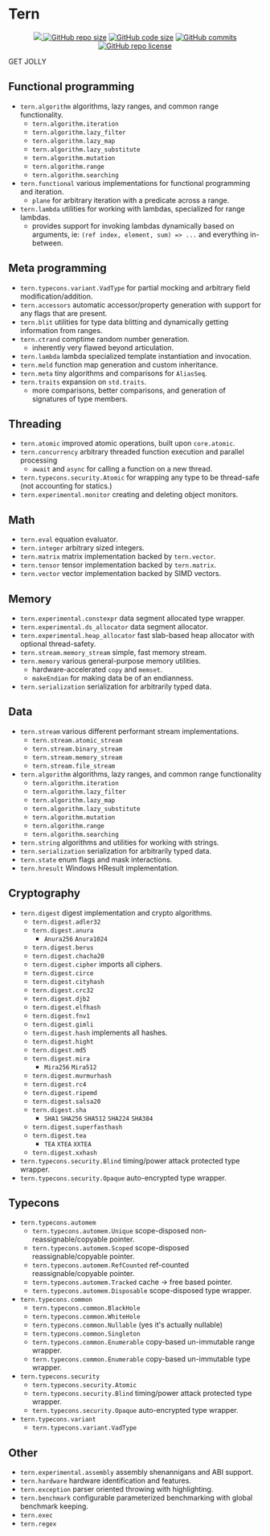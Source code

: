 # Tern
<p align="center">
  <a href="https://code.dlang.org/packages/tern"> <img src="https://img.shields.io/dub/v/tern"/> </a>
  <a href="https://github.com/cetio/tern"><img src="https://img.shields.io/github/repo-size/cetio/tern.svg" alt="GitHub repo size"/></a>
  <a href="https://github.com/cetio/tern"><img src="https://img.shields.io/github/languages/code-size/cetio/tern.svg" alt="GitHub code size"/></a>
  <a href="https://github.com/cetio/tern"><img src="https://img.shields.io/github/commit-activity/t/cetio/tern" alt="GitHub commits"/></a>
  <a href="https://raw.githubusercontent.com/cetio/tern/main/LICENSE.txt"><img src="https://img.shields.io/github/license/cetio/tern.svg" alt="GitHub repo license"/></a>
</p>


GET JOLLY

## Functional programming

- `tern.algorithm` algorithms, lazy ranges, and common range functionality.
  - `tern.algorithm.iteration`
  - `tern.algorithm.lazy_filter`
  - `tern.algorithm.lazy_map`
  - `tern.algorithm.lazy_substitute`
  - `tern.algorithm.mutation`
  - `tern.algorithm.range`
  - `tern.algorithm.searching`
- `tern.functional` various implementations for functional programming and iteration.
  - `plane` for arbitrary iteration with a predicate across a range.
- `tern.lambda` utilities for working with lambdas, specialized for range lambdas.
  - provides support for invoking lambdas dynamically based on arguments, ie: `(ref index, element, sum) => ...` and everything in-between.

## Meta programming

- `tern.typecons.variant.VadType` for partial mocking and arbitrary field modification/addition.
- `tern.accessors` automatic accessor/property generation with support for any flags that are present.
- `tern.blit` utilities for type data blitting and dynamically getting information from ranges.
- `tern.ctrand` comptime random number generation.
  - inherently very flawed beyond articulation.
- `tern.lambda` lambda specialized template instantiation and invocation.
- `tern.meld` function map generation and custom inheritance.
- `tern.meta` tiny algorithms and comparisons for `AliasSeq`.
- `tern.traits` expansion on `std.traits`.
  - more comparisons, better comparisons, and generation of signatures of type members.

## Threading

- `tern.atomic` improved atomic operations, built upon `core.atomic`.
- `tern.concurrency` arbitrary threaded function execution and parallel processing
  - `await` and `async` for calling a function on a new thread.
- `tern.typecons.security.Atomic` for wrapping any type to be thread-safe (not accounting for statics.)
- `tern.experimental.monitor` creating and deleting object monitors.

## Math

- `tern.eval` equation evaluator.
- `tern.integer` arbitrary sized integers.
- `tern.matrix` matrix implementation backed by `tern.vector`.
- `tern.tensor` tensor implementation backed by `tern.matrix`.
- `tern.vector` vector implementation backed by SIMD vectors.

## Memory

- `tern.experimental.constexpr` data segment allocated type wrapper.
- `tern.experimental.ds_allocator` data segment allocator.
- `tern.experimental.heap_allocator` fast slab-based heap allocator with optional thread-safety.
- `tern.stream.memory_stream` simple, fast memory stream.
- `tern.memory` various general-purpose memory utilities.
  - hardware-accelerated `copy` and `memset`.
  - `makeEndian` for making data be of an endianness.
- `tern.serialization` serialization for arbitrarily typed data.

## Data

- `tern.stream` various different performant stream implementations.
  - `tern.stream.atomic_stream`
  - `tern.stream.binary_stream`
  - `tern.stream.memory_stream`
  - `tern.stream.file_stream`
- `tern.algorithm` algorithms, lazy ranges, and common range functionality
  - `tern.algorithm.iteration`
  - `tern.algorithm.lazy_filter`
  - `tern.algorithm.lazy_map`
  - `tern.algorithm.lazy_substitute`
  - `tern.algorithm.mutation`
  - `tern.algorithm.range`
  - `tern.algorithm.searching`
- `tern.string` algorithms and utilities for working with strings.
- `tern.serialization` serialization for arbitrarily typed data.
- `tern.state` enum flags and mask interactions.
- `tern.hresult` Windows HResult implementation.

## Cryptography

- `tern.digest` digest implementation and crypto algorithms.
  - `tern.digest.adler32`
  - `tern.digest.anura`
    - `Anura256` `Anura1024`
  - `tern.digest.berus`
  - `tern.digest.chacha20`
  - `tern.digest.cipher` imports all ciphers.
  - `tern.digest.circe`
  - `tern.digest.cityhash`
  - `tern.digest.crc32`
  - `tern.digest.djb2`
  - `tern.digest.elfhash`
  - `tern.digest.fnv1`
  - `tern.digest.gimli`
  - `tern.digest.hash` implements all hashes.
  - `tern.digest.hight`
  - `tern.digest.md5`
  - `tern.digest.mira`
    - `Mira256` `Mira512`
  - `tern.digest.murmurhash`
  - `tern.digest.rc4`
  - `tern.digest.ripemd`
  - `tern.digest.salsa20`
  - `tern.digest.sha`
    - `SHA1` `SHA256` `SHA512` `SHA224` `SHA384`
  - `tern.digest.superfasthash`
  - `tern.digest.tea`
    - `TEA` `XTEA` `XXTEA`
  - `tern.digest.xxhash`
- `tern.typecons.security.Blind` timing/power attack protected type wrapper.
- `tern.typecons.security.Opaque` auto-encrypted type wrapper.

## Typecons

- `tern.typecons.automem`
  - `tern.typecons.automem.Unique` scope-disposed non-reassignable/copyable pointer.
  - `tern.typecons.automem.Scoped` scope-disposed reassignable/copyable pointer.
  - `tern.typecons.automem.RefCounted` ref-counted reassignable/copyable pointer.
  - `tern.typecons.automem.Tracked` cache -> free based pointer.
  - `tern.typecons.automem.Disposable` scope-disposed type wrapper.
- `tern.typecons.common`
  - `tern.typecons.common.BlackHole`
  - `tern.typecons.common.WhiteHole`
  - `tern.typecons.common.Nullable` (yes it's actually nullable)
  - `tern.typecons.common.Singleton`
  - `tern.typecons.common.Enumerable` copy-based un-immutable range wrapper.
  - `tern.typecons.common.Enumerable` copy-based un-immutable type wrapper.
- `tern.typecons.security`
  - `tern.typecons.security.Atomic`
  - `tern.typecons.security.Blind` timing/power attack protected type wrapper.
  - `tern.typecons.security.Opaque` auto-encrypted type wrapper.
- `tern.typecons.variant`
  - `tern.typecons.variant.VadType`

## Other

- `tern.experimental.assembly` assembly shenannigans and ABI support.
- `tern.hardware` hardware identification and features.
- `tern.exception` parser oriented throwing with highlighting.
- `tern.benchmark` configurable parameterized benchmarking with global benchmark keeping.
- `tern.exec`
- `tern.regex`

